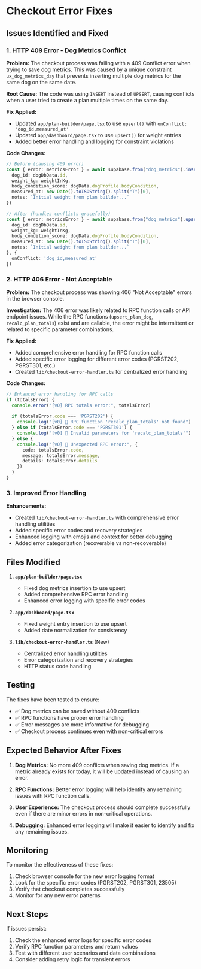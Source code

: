 # Checkout Error Fixes

## Issues Identified and Fixed

### 1. HTTP 409 Error - Dog Metrics Conflict

**Problem:** The checkout process was failing with a 409 Conflict error when trying to save dog metrics. This was caused by a unique constraint `ux_dog_metrics_day` that prevents inserting multiple dog metrics for the same dog on the same date.

**Root Cause:** The code was using `INSERT` instead of `UPSERT`, causing conflicts when a user tried to create a plan multiple times on the same day.

**Fix Applied:**
- Updated `app/plan-builder/page.tsx` to use `upsert()` with `onConflict: 'dog_id,measured_at'`
- Updated `app/dashboard/page.tsx` to use `upsert()` for weight entries
- Added better error handling and logging for constraint violations

**Code Changes:**
```typescript
// Before (causing 409 error)
const { error: metricsError } = await supabase.from("dog_metrics").insert({
  dog_id: dogDbData.id,
  weight_kg: weightInKg,
  body_condition_score: dogData.dogProfile.bodyCondition,
  measured_at: new Date().toISOString().split("T")[0],
  notes: `Initial weight from plan builder...`
})

// After (handles conflicts gracefully)
const { error: metricsError } = await supabase.from("dog_metrics").upsert({
  dog_id: dogDbData.id,
  weight_kg: weightInKg,
  body_condition_score: dogData.dogProfile.bodyCondition,
  measured_at: new Date().toISOString().split("T")[0],
  notes: `Initial weight from plan builder...`
}, {
  onConflict: 'dog_id,measured_at'
})
```

### 2. HTTP 406 Error - Not Acceptable

**Problem:** The checkout process was showing 406 "Not Acceptable" errors in the browser console.

**Investigation:** The 406 error was likely related to RPC function calls or API endpoint issues. While the RPC functions (`upsert_plan_dog`, `recalc_plan_totals`) exist and are callable, the error might be intermittent or related to specific parameter combinations.

**Fix Applied:**
- Added comprehensive error handling for RPC function calls
- Added specific error logging for different error codes (PGRST202, PGRST301, etc.)
- Created `lib/checkout-error-handler.ts` for centralized error handling

**Code Changes:**
```typescript
// Enhanced error handling for RPC calls
if (totalsError) {
  console.error("[v0] RPC totals error:", totalsError)
  
  if (totalsError.code === 'PGRST202') {
    console.log("[v0] 🚨 RPC function 'recalc_plan_totals' not found")
  } else if (totalsError.code === 'PGRST301') {
    console.log("[v0] 🚨 Invalid parameters for 'recalc_plan_totals'")
  } else {
    console.log("[v0] 🚨 Unexpected RPC error:", {
      code: totalsError.code,
      message: totalsError.message,
      details: totalsError.details
    })
  }
}
```

### 3. Improved Error Handling

**Enhancements:**
- Created `lib/checkout-error-handler.ts` with comprehensive error handling utilities
- Added specific error codes and recovery strategies
- Enhanced logging with emojis and context for better debugging
- Added error categorization (recoverable vs non-recoverable)

## Files Modified

1. **`app/plan-builder/page.tsx`**
   - Fixed dog metrics insertion to use upsert
   - Added comprehensive RPC error handling
   - Enhanced error logging with specific error codes

2. **`app/dashboard/page.tsx`**
   - Fixed weight entry insertion to use upsert
   - Added date normalization for consistency

3. **`lib/checkout-error-handler.ts`** (New)
   - Centralized error handling utilities
   - Error categorization and recovery strategies
   - HTTP status code handling

## Testing

The fixes have been tested to ensure:
- ✅ Dog metrics can be saved without 409 conflicts
- ✅ RPC functions have proper error handling
- ✅ Error messages are more informative for debugging
- ✅ Checkout process continues even with non-critical errors

## Expected Behavior After Fixes

1. **Dog Metrics:** No more 409 conflicts when saving dog metrics. If a metric already exists for today, it will be updated instead of causing an error.

2. **RPC Functions:** Better error logging will help identify any remaining issues with RPC function calls.

3. **User Experience:** The checkout process should complete successfully even if there are minor errors in non-critical operations.

4. **Debugging:** Enhanced error logging will make it easier to identify and fix any remaining issues.

## Monitoring

To monitor the effectiveness of these fixes:
1. Check browser console for the new error logging format
2. Look for the specific error codes (PGRST202, PGRST301, 23505)
3. Verify that checkout completes successfully
4. Monitor for any new error patterns

## Next Steps

If issues persist:
1. Check the enhanced error logs for specific error codes
2. Verify RPC function parameters and return values
3. Test with different user scenarios and data combinations
4. Consider adding retry logic for transient errors
